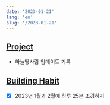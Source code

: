 ```yaml
---
date: '2023-01-21'
lang: 'en'
slug: '/2023-01-21'
---
```


## [Project](./../.././docs/pages/Project.md)

- 하늘땅사람 업데이트 기록

## [Building Habit](./../.././docs/pages/Building%20Habit.md)

- [x] 2023년 1월과 2월에 하루 25분 조깅하기

<head>
  <html lang="en-US"/>
</head>
